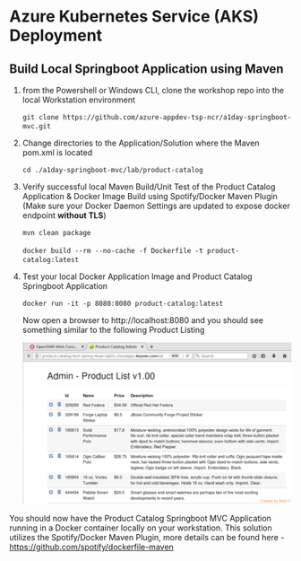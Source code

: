 # Azure Kubernetes Service (AKS) Deployment

## Build Local Springboot Application using Maven

1. from the Powershell or Windows CLI, clone the workshop repo into the local Workstation environment
    ```
    git clone https://github.com/azure-appdev-tsp-ncr/a1day-springboot-mvc.git
    ```

2. Change directories to the Application/Solution where the Maven pom.xml is located
    ```
    cd ./a1day-springboot-mvc/lab/product-catalog
    ```

3. Verify successful local Maven Build/Unit Test of the Product Catalog Application & Docker Image Build using Spotify/Docker Maven Plugin
    (Make sure your Docker Daemon Settings are updated to expose docker endpoint **without TLS**)
    ```
    mvn clean package 

    docker build --rm --no-cache -f Dockerfile -t product-catalog:latest
    ```
4. Test your local Docker Application Image and Product Catalog Springboot Application
   ```
   docker run -it -p 8080:8080 product-catalog:latest
   ```
   Now open a browser to http://localhost:8080 and you should see something similar to the following Product Listing

   ![](../images/spring-lab-app1.png)

You should now have the Product Catalog Springboot MVC Application running in a Docker container locally on your workstation.  This solution utilizes the Spotify/Docker Maven Plugin, more details can be found here - https://github.com/spotify/dockerfile-maven
